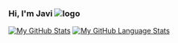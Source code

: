 ### Hi, I'm Javi ![logo](https://github.com/JaviRomano/imagenes/blob/2af5cc970a24b378db54fdc92aefea8ebe837b10/logo_red.png)

[![My GitHub Stats](https://github-readme-stats.vercel.app/api/?username=JaviRomano&count_private=true&theme=tokyonight&showicons=true)]()
[![My GitHub Language Stats](https://github-readme-stats.vercel.app/api/top-langs/?username=JaviRomano&langs_count=5&theme=tokyonight)]()


<!--
**JaviRomano/JaviRomano** is a ✨ _special_ ✨ repository because its `README.md` (this file) appears on your GitHub profile.

Here are some ideas to get you started:

- I’m currently learning database, object oriented development, branding language, and in different OS and networks.
- Previous studies in audiovisuals, specialising in photography and digital image processing.
- 💬 Ask me about ...
- 📫 How to reach me: ...
- 😄 Pronouns: ...
- ⚡ Fun fact: ...
-->
